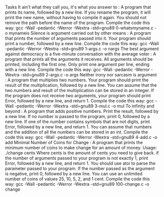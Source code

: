 Tasks
It ain't what they call you, it's what you answer to : A program that prints its name, followed by a new line.
If you rename the program, it will print the new name, without having to compile it again.
You should not remove the path before the name of the program.
Compile the code this way: gcc -Wall -pedantic -Werror -Wextra -std=gnu89 0-whatsmyname.c -o mynameis
Silence is argument carried out by other means : A program that prints the number of arguments passed into it.
Your program should print a number, followed by a new line.
Compile the code this way: gcc -Wall -pedantic -Werror -Wextra -std=gnu89 1-args.c -o nargs
The best argument against democracy is a five-minute conversation with the average voter : A program that prints all the arguments it receives.
All arguments should be printed, including the first one.
Only print one argument per line, ending with a new line.
Compile the code this way: gcc -Wall -pedantic -Werror -Wextra -std=gnu89 2-args.c -o args
Neither irony nor sarcasm is argument : A program that multiplies two numbers.
Your program should print the result of the multiplication, followed by a new line.
You can assume that the two numbers and result of the multiplication can be stored in an integer.
If the program does not receive two arguments, your program should print Error, followed by a new line, and return 1.
Compile the code this way: gcc -Wall -pedantic -Werror -Wextra -std=gnu89 3-mul.c -o mul
To infinity and beyond : A program that adds positive numbers.
Print the result, followed by a new line.
If no number is passed to the program, print 0, followed by a new line.
If one of the number contains symbols that are not digits, print Error, followed by a new line, and return 1.
You can assume that numbers and the addition of all the numbers can be stored in an int.
Compile the code this way: gcc -Wall -pedantic -Werror -Wextra -std=gnu89 4-add.c -o add
Minimal Number of Coins for Change : A program that prints the minimum number of coins to make change for an amount of money.
Usage: ./change cents
Where cents is the amount of cents you need to give back.
if the number of arguments passed to your program is not exactly 1, print Error, followed by a new line, and return 1.
You should use atoi to parse the parameter passed to your program.
If the number passed as the argument is negative, print 0, followed by a new line.
You can use an unlimited number of coins of values 25, 10, 5, 2, and 1 cent.
Compile the code this way: gcc -Wall -pedantic -Werror -Wextra -std=gnu89 100-change.c -o change
